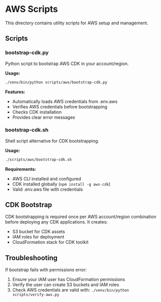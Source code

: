 # AWS Scripts

This directory contains utility scripts for AWS setup and management.

## Scripts

### bootstrap-cdk.py
Python script to bootstrap AWS CDK in your account/region.

**Usage:**
```bash
./venv/bin/python scripts/aws/bootstrap-cdk.py
```

**Features:**
- Automatically loads AWS credentials from .env.aws
- Verifies AWS credentials before bootstrapping
- Checks CDK installation
- Provides clear error messages

### bootstrap-cdk.sh
Shell script alternative for CDK bootstrapping.

**Usage:**
```bash
./scripts/aws/bootstrap-cdk.sh
```

**Requirements:**
- AWS CLI installed and configured
- CDK installed globally (`npm install -g aws-cdk`)
- Valid .env.aws file with credentials

## CDK Bootstrap

CDK bootstrapping is required once per AWS account/region combination before deploying any CDK applications. It creates:

- S3 bucket for CDK assets
- IAM roles for deployment
- CloudFormation stack for CDK toolkit

## Troubleshooting

If bootstrap fails with permissions error:
1. Ensure your IAM user has CloudFormation permissions
2. Verify the user can create S3 buckets and IAM roles
3. Check AWS credentials are valid with: `./venv/bin/python scripts/verify-aws.py`
